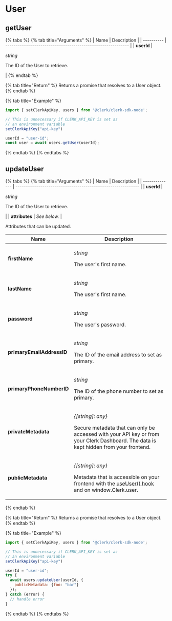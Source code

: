 # User

## getUser

{% tabs %}
{% tab title="Arguments" %}
| Name       | Description                                                  |
| ---------- | ------------------------------------------------------------ |
| **userId** | <p><em>string</em></p><p>The ID of the User to retrieve.</p> |
{% endtab %}

{% tab title="Return" %}
Returns a promise that resolves to a User object.
{% endtab %}

{% tab title="Example" %}
```javascript
import { setClerkApiKey, users } from '@clerk/clerk-sdk-node';

// This is unnecessary if CLERK_API_KEY is set as
// an environment variable
setClerkApiKey("api-key")

userId = "user-id";
const user = await users.getUser(userId);
```
{% endtab %}
{% endtabs %}

## updateUser

{% tabs %}
{% tab title="Arguments" %}
| Name           | Description                                                  |
| -------------- | ------------------------------------------------------------ |
| **userId**     | <p><em>string</em></p><p>The ID of the User to retrieve.</p> |
| **attributes** | _See below._                                                 |

Attributes that can be updated.

| Name                      | Description                                                                                                                                                                             |
| ------------------------- | --------------------------------------------------------------------------------------------------------------------------------------------------------------------------------------- |
| **firstName**             | <p><em>string</em></p><p>The user's first name.</p>                                                                                                                                     |
| **lastName**              | <p><em>string</em></p><p>The user's first name.</p>                                                                                                                                     |
| **password**              | <p><em>string</em></p><p>The user's password.</p>                                                                                                                                       |
| **primaryEmailAddressID** | <p><em>string</em></p><p>The ID of the email address to set as primary.</p>                                                                                                             |
| **primaryPhoneNumberID**  | <p><em>string</em></p><p>The ID of the phone number to set as primary.</p>                                                                                                              |
| **privateMetadata**       | <p><em>{[string]: any}</em></p><p>Secure metadata that can only be accessed with your API key or from your Clerk Dashboard. The data is kept hidden from your frontend.</p>             |
| **publicMetadata**        | <p><em>{[string]: any}</em></p><p>Metadata that is accessible on your frontend with the <a href="../../../clerk-react/useuser-hook.md">useUser() hook</a> and on window.Clerk.user.</p> |
{% endtab %}

{% tab title="Return" %}
Returns a promise that resolves to a User object.
{% endtab %}

{% tab title="Example" %}
```javascript
import { setClerkApiKey, users } from '@clerk/clerk-sdk-node';

// This is unnecessary if CLERK_API_KEY is set as
// an environment variable
setClerkApiKey("api-key")

userId = "user-id";
try {
  await users.updateUser(userId, {
    publicMetadata: {foo: "bar"}
  });
} catch (error) {
  // handle error
}
```
{% endtab %}
{% endtabs %}
